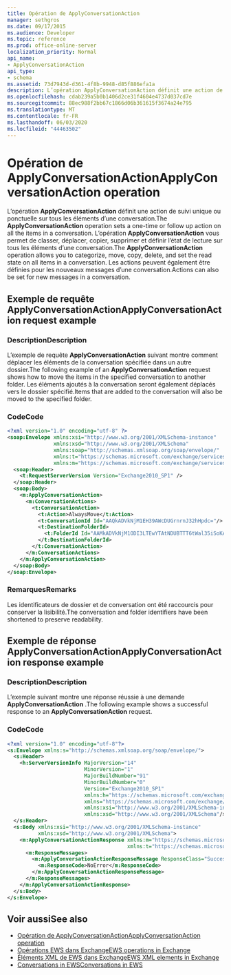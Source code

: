 ```yaml
---
title: Opération de ApplyConversationAction
manager: sethgros
ms.date: 09/17/2015
ms.audience: Developer
ms.topic: reference
ms.prod: office-online-server
localization_priority: Normal
api_name:
- ApplyConversationAction
api_type:
- schema
ms.assetid: 73d7943d-d361-4f8b-9948-d85f886efa1a
description: L’opération ApplyConversationAction définit une action de suivi unique ou ponctuelle sur tous les éléments d’une conversation. L’opération ApplyConversationAction vous permet de classer, déplacer, copier, supprimer et définir l’état de lecture sur tous les éléments d’une conversation. Les actions peuvent également être définies pour les nouveaux messages d’une conversation.
ms.openlocfilehash: cdab239a5b0b1406d2ce31f4604e4737d037cd7e
ms.sourcegitcommit: 88ec988f2bb67c1866d06b361615f3674a24e795
ms.translationtype: MT
ms.contentlocale: fr-FR
ms.lasthandoff: 06/03/2020
ms.locfileid: "44463502"
---
```

# <a name="applyconversationaction-operation"></a><span data-ttu-id="c8083-105">Opération de ApplyConversationAction</span><span class="sxs-lookup"><span data-stu-id="c8083-105">ApplyConversationAction operation</span></span>

<span data-ttu-id="c8083-106">L’opération **ApplyConversationAction** définit une action de suivi unique ou ponctuelle sur tous les éléments d’une conversation.</span><span class="sxs-lookup"><span data-stu-id="c8083-106">The **ApplyConversationAction** operation sets a one-time or follow up action on all the items in a conversation.</span></span> <span data-ttu-id="c8083-107">L’opération **ApplyConversationAction** vous permet de classer, déplacer, copier, supprimer et définir l’état de lecture sur tous les éléments d’une conversation.</span><span class="sxs-lookup"><span data-stu-id="c8083-107">The **ApplyConversationAction** operation allows you to categorize, move, copy, delete, and set the read state on all items in a conversation.</span></span> <span data-ttu-id="c8083-108">Les actions peuvent également être définies pour les nouveaux messages d’une conversation.</span><span class="sxs-lookup"><span data-stu-id="c8083-108">Actions can also be set for new messages in a conversation.</span></span> 
  
## <a name="applyconversationaction-request-example"></a><span data-ttu-id="c8083-109">Exemple de requête ApplyConversationAction</span><span class="sxs-lookup"><span data-stu-id="c8083-109">ApplyConversationAction request example</span></span>

### <a name="description"></a><span data-ttu-id="c8083-110">Description</span><span class="sxs-lookup"><span data-stu-id="c8083-110">Description</span></span>

<span data-ttu-id="c8083-111">L’exemple de requête **ApplyConversationAction** suivant montre comment déplacer les éléments de la conversation spécifiée dans un autre dossier.</span><span class="sxs-lookup"><span data-stu-id="c8083-111">The following example of an **ApplyConversationAction** request shows how to move the items in the specified conversation to another folder.</span></span> <span data-ttu-id="c8083-112">Les éléments ajoutés à la conversation seront également déplacés vers le dossier spécifié.</span><span class="sxs-lookup"><span data-stu-id="c8083-112">Items that are added to the conversation will also be moved to the specified folder.</span></span> 
  
### <a name="code"></a><span data-ttu-id="c8083-113">Code</span><span class="sxs-lookup"><span data-stu-id="c8083-113">Code</span></span>

```XML
<?xml version="1.0" encoding="utf-8" ?>
<soap:Envelope xmlns:xsi="http://www.w3.org/2001/XMLSchema-instance"
               xmlns:xsd="http://www.w3.org/2001/XMLSchema"
               xmlns:soap="http://schemas.xmlsoap.org/soap/envelope/"
               xmlns:t="https://schemas.microsoft.com/exchange/services/2006/types"
               xmlns:m="https://schemas.microsoft.com/exchange/services/2006/messages">
  <soap:Header>
    <t:RequestServerVersion Version="Exchange2010_SP1" />
  </soap:Header>
  <soap:Body>
    <m:ApplyConversationAction>
      <m:ConversationActions>
        <t:ConversationAction>
          <t:Action>AlwaysMove</t:Action>
          <t:ConversationId Id="AAQkADVkNjM1EH39AWcDUGrnrnJ32hHpdc="/>
          <t:DestinationFolderId>
            <t:FolderId Id="AAMkADVkNjM1ODI3LTEwYTAtNDUBTTT6tWal35iSoKAAAABZZWAAA="/>
          </t:DestinationFolderId>
        </t:ConversationAction>
      </m:ConversationActions>
    </m:ApplyConversationAction>
  </soap:Body>
</soap:Envelope>
```

### <a name="remarks"></a><span data-ttu-id="c8083-114">Remarques</span><span class="sxs-lookup"><span data-stu-id="c8083-114">Remarks</span></span>

<span data-ttu-id="c8083-115">Les identificateurs de dossier et de conversation ont été raccourcis pour conserver la lisibilité.</span><span class="sxs-lookup"><span data-stu-id="c8083-115">The conversation and folder identifiers have been shortened to preserve readability.</span></span>
  
## <a name="applyconversationaction-response-example"></a><span data-ttu-id="c8083-116">Exemple de réponse ApplyConversationAction</span><span class="sxs-lookup"><span data-stu-id="c8083-116">ApplyConversationAction response example</span></span>

### <a name="description"></a><span data-ttu-id="c8083-117">Description</span><span class="sxs-lookup"><span data-stu-id="c8083-117">Description</span></span>

<span data-ttu-id="c8083-118">L’exemple suivant montre une réponse réussie à une demande **ApplyConversationAction** .</span><span class="sxs-lookup"><span data-stu-id="c8083-118">The following example shows a successful response to an **ApplyConversationAction** request.</span></span> 
  
### <a name="code"></a><span data-ttu-id="c8083-119">Code</span><span class="sxs-lookup"><span data-stu-id="c8083-119">Code</span></span>

```XML
<?xml version="1.0" encoding="utf-8"?>
<s:Envelope xmlns:s="http://schemas.xmlsoap.org/soap/envelope/">
  <s:Header>
    <h:ServerVersionInfo MajorVersion="14" 
                         MinorVersion="1" 
                         MajorBuildNumber="91" 
                         MinorBuildNumber="0" 
                         Version="Exchange2010_SP1" 
                         xmlns:h="https://schemas.microsoft.com/exchange/services/2006/types" 
                         xmlns="https://schemas.microsoft.com/exchange/services/2006/types" 
                         xmlns:xsi="http://www.w3.org/2001/XMLSchema-instance" 
                         xmlns:xsd="http://www.w3.org/2001/XMLSchema"/>
  </s:Header>
  <s:Body xmlns:xsi="http://www.w3.org/2001/XMLSchema-instance" 
          xmlns:xsd="http://www.w3.org/2001/XMLSchema">
    <m:ApplyConversationActionResponse xmlns:m="https://schemas.microsoft.com/exchange/services/2006/messages" 
                                       xmlns:t="https://schemas.microsoft.com/exchange/services/2006/types">
      <m:ResponseMessages>
        <m:ApplyConversationActionResponseMessage ResponseClass="Success">
          <m:ResponseCode>NoError</m:ResponseCode>
        </m:ApplyConversationActionResponseMessage>
      </m:ResponseMessages>
    </m:ApplyConversationActionResponse>
  </s:Body>
</s:Envelope>
```

## <a name="see-also"></a><span data-ttu-id="c8083-120">Voir aussi</span><span class="sxs-lookup"><span data-stu-id="c8083-120">See also</span></span>

- [<span data-ttu-id="c8083-121">Opération de ApplyConversationAction</span><span class="sxs-lookup"><span data-stu-id="c8083-121">ApplyConversationAction operation</span></span>](applyconversationaction-operation.md)
- [<span data-ttu-id="c8083-122">Opérations EWS dans Exchange</span><span class="sxs-lookup"><span data-stu-id="c8083-122">EWS operations in Exchange</span></span>](ews-operations-in-exchange.md)
- [<span data-ttu-id="c8083-123">Éléments XML de EWS dans Exchange</span><span class="sxs-lookup"><span data-stu-id="c8083-123">EWS XML elements in Exchange</span></span>](ews-xml-elements-in-exchange.md)
- [<span data-ttu-id="c8083-124">Conversations in EWS</span><span class="sxs-lookup"><span data-stu-id="c8083-124">Conversations in EWS</span></span>](https://msdn.microsoft.com/library/91e64629-db6c-4c94-9dcb-d386232e8467%28Office.15%29.aspx)


